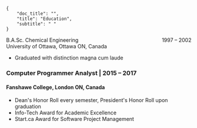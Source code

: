 ```metadata
{ 
    "doc_title": "",
    "title": "Education",
    "subtitle": " "
}
```

<div class="text-h6"><span> B.A.Sc. Chemical Engineering</span><span style="float: right">1997 – 2002</span></div>
<div class="text-weight-bold">University of Ottawa, Ottawa ON, Canada</div>
<ul>
<li>Graduated with distinction magna cum laude</li>
</ul>


### Computer Programmer Analyst | 2015 – 2017
#### Fanshawe College, London ON, Canada

* Dean's Honor Roll every semester, President's Honor Roll upon graduation
* Info-Tech Award for Academic Excellence
* Start.ca Award for Software Project Management